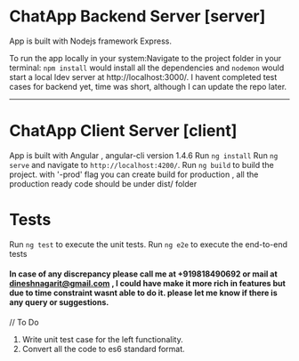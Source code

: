# ChatApp Backend Server [server]
App is built with Nodejs framework Express.

To run the app locally in your system:Navigate to the project folder in your terminal: `npm install` would install all the dependencies and `nodemon` would start a local ldev server at http://localhost:3000/.
 I havent completed test cases for backend yet, time was short, although  I can update the repo later.

--------------------------------------------------------------------------

# ChatApp Client Server [client]
App is built with Angular , angular-cli version 1.4.6
Run `ng install` 
Run `ng serve` and navigate to `http://localhost:4200/`.
Run `ng build` to build the project. with '-prod' flag you can create build for production , all the production ready code should be under dist/ folder

# Tests
Run `ng test` to execute the unit tests.
Run `ng e2e` to execute the end-to-end tests


#### In case of any discrepancy please call me at +919818490692 or mail at dineshnagarit@gmail.com , I could have make it more rich in features but due to time constraint wasnt able to do it. please let me know if there is any query or suggestions.

// To Do
1. Write unit test case for the left functionality.
2. Convert all the code to es6 standard format. 

